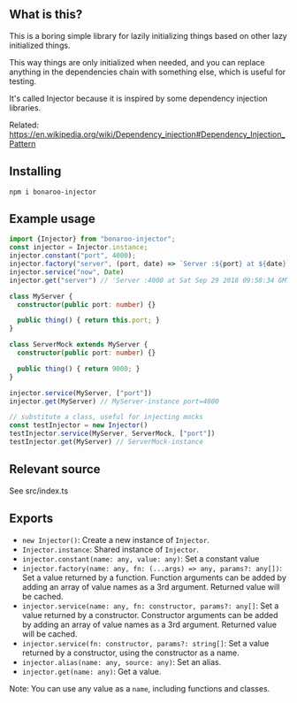 ## What is this?

This is a boring simple library for lazily initializing things based on other lazy initialized things.

This way things are only initialized when needed, and you can replace anything in the dependencies chain with something else, which is useful for testing.

It's called Injector because it is inspired by some dependency injection libraries.

Related: https://en.wikipedia.org/wiki/Dependency_injection#Dependency_Injection_Pattern

## Installing

    npm i bonaroo-injector

## Example usage

```ts
import {Injector} from "bonaroo-injector";
const injector = Injector.instance;
injector.constant("port", 4000);
injector.factory("server", (port, date) => `Server :${port} at ${date}`, ["port", "now"])
injector.service("now", Date)
injector.get("server") // 'Server :4000 at Sat Sep 29 2018 09:58:34 GMT+0200 (CEST)'

class MyServer {
  constructor(public port: number) {}

  public thing() { return this.port; }
}

class ServerMock extends MyServer {
  constructor(public port: number) {}

  public thing() { return 9000; }
}

injector.service(MyServer, ["port"])
injector.get(MyServer) // MyServer-instance port=4000

// substitute a class, useful for injecting mocks
const testInjector = new Injector()
testInjector.service(MyServer, ServerMock, ["port"])
testInjector.get(MyServer) // ServerMock-instance
```

## Relevant source

See src/index.ts

## Exports

- `new Injector()`: Create a new instance of `Injector`.
- `Injector.instance`: Shared instance of `Injector`.
- `injector.constant(name: any, value: any)`: Set a constant value
- `injector.factory(name: any, fn: (...args) => any, params?: any[])`: Set a value returned by a function. Function arguments can be added by adding an array of value names as a 3rd argument. Returned value will be cached.
- `injector.service(name: any, fn: constructor, params?: any[]`: Set a value returned by a constructor. Constructor arguments can be added by adding an array of value names as a 3rd argument. Returned value will be cached.
- `injector.service(fn: constructor, params?: string[]`: Set a value returned by a constructor, using the constructor as a name.
- `injector.alias(name: any, source: any)`: Set an alias.
- `injector.get(name: any)`: Get a value.

Note: You can use any value as a `name`, including functions and classes.
